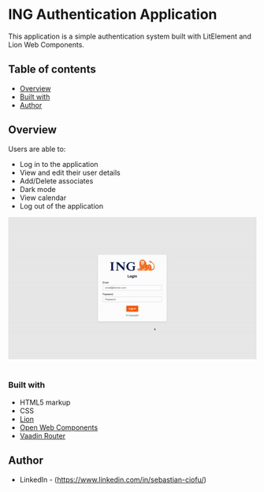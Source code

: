 # ING Authentication Application

This application is a simple authentication system built with LitElement and Lion Web Components.

## Table of contents

- [Overview](#overview)
- [Built with](#built-with)
- [Author](#author)

## Overview

Users are able to:

- Log in to the application
- View and edit their user details
- Add/Delete associates
- Dark mode
- View calendar
- Log out of the application

<img src="./assets/app.gif" alt="Demo example"/>
    <br>
    <br>

### Built with

- HTML5 markup
- CSS
- [Lion](https://github.com/ing-bank/lion)
- [Open Web Components](https://open-wc.org/)
- [Vaadin Router](https://vaadin.com/router)

## Author

- LinkedIn - (https://www.linkedin.com/in/sebastian-ciofu/)
